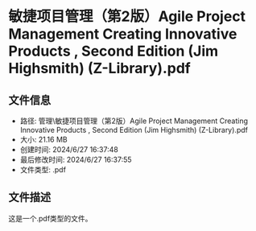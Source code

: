 ﻿# 敏捷项目管理（第2版）Agile Project Management Creating Innovative Products , Second Edition (Jim Highsmith) (Z-Library).pdf

## 文件信息
- 路径: 管理\敏捷项目管理（第2版）Agile Project Management Creating Innovative Products , Second Edition (Jim Highsmith) (Z-Library).pdf
- 大小: 21.16 MB
- 创建时间: 2024/6/27 16:37:48
- 最后修改时间: 2024/6/27 16:37:55
- 文件类型: .pdf

## 文件描述
这是一个.pdf类型的文件。

